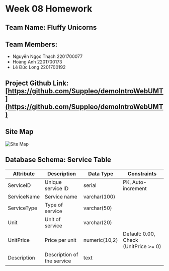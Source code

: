 # Week 08 Homework

## Team Name: Fluffy Unicorns

## Team Members:

- Nguyễn Ngọc Thạch 2201700077
- Hoàng Anh 2201700173
- Lê Đức Long 2201700192

## Project Github Link: [https://github.com/Suppleo/demoIntroWebUMT](https://github.com/Suppleo/demoIntroWebUMT)

## Site Map
![Site Map](https://github.com/user-attachments/assets/2638283b-dec5-4443-8ecc-aff2086e7670)

## Database Schema: Service Table

| Attribute     | Description             | Data Type       | Constraints                             |
|---------------|-------------------------|-----------------|-----------------------------------------|
| ServiceID     | Unique service ID       | serial          | PK, Auto-increment                     |
| ServiceName   | Service name            | varchar(100)    |                                         |
| ServiceType   | Type of service         | varchar(50)     |                                         |
| Unit          | Unit of service         | varchar(20)     |                                         |
| UnitPrice     | Price per unit          | numeric(10,2)   | Default: 0.00, Check (UnitPrice >= 0)  |
| Description   | Description of the service | text          |
